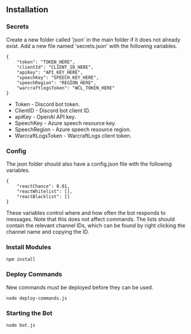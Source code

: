 ## Installation

### Secrets

Create a new folder called 'json' in the main folder if it does not already exist. Add a new file named 'secrets.json' with the following variables.

    {
        "token": "TOKEN_HERE",
        "clientId": "CLIENT_ID_HERE",
        "apiKey": "API_KEY_HERE",
        "speechKey": "SPEECH_KEY_HERE",
        "speechRegion": "REGION_HERE",
        "warcraftlogsToken": "WCL_TOKEN_HERE"
    }

* Token - Discord bot token. 
* ClientID - Discord bot client ID.
* apiKey - OpenAI API key.
* SpeechKey - Azure speech resource key.
* SpeechRegion - Azure speech resource region.
* WarcraftLogsToken - WarcraftLogs client token.

### Config

The json folder should also have a config.json file with the following variables.

    {
        "reactChance": 0.01,
        "reactWhitelist": [],
        "reactBlacklist": []
    }

These variables control where and how often the bot responds to messages. Note that this does not affect commands. The lists should contain the relevant channel IDs, which can be found by right clicking the channel name and copying the ID.

### Install Modules

    npm install

### Deploy Commands

New commands must be deployed before they can be used.

    node deploy-commands.js

### Starting the Bot

    node bot.js